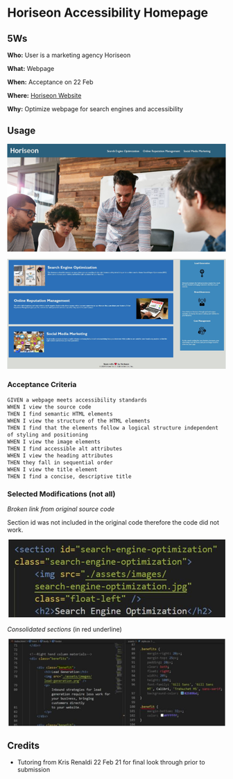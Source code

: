 # Horiseon Accessibility Homepage

## 5Ws

<p> <b>Who:</b> User is a marketing agency Horiseon </p>
<p> <b>What:</b> Webpage </p>
<p> <b>When:</b> Acceptance on 22 Feb </p>
<p> <b>Where:</b> <a href="https://jdroyko.github.io/horiseon-accessibility/"> Horiseon Website</a></p>
<p> <b>Why:</b> Optimize webpage for search engines and accessibility </p>

## Usage

![](./assets/images/screencapture.jpg)

![](./assets/images/screencapture2.JPG)

### Acceptance Criteria

```
GIVEN a webpage meets accessibility standards
WHEN I view the source code
THEN I find semantic HTML elements
WHEN I view the structure of the HTML elements
THEN I find that the elements follow a logical structure independent of styling and positioning
WHEN I view the image elements
THEN I find accessible alt attributes
WHEN I view the heading attributes
THEN they fall in sequential order
WHEN I view the title element
THEN I find a concise, descriptive title
```

### Selected Modifications (not all)

<p> <i> Broken link from original source code </i></p>

Section id was not included in the original code therefore the code did not work. 

![](./assets/images/sectionid.JPG)



<i> Consolidated sections </i> (in red underline)

![](./assets/images/benefit.JPG)



## Credits

- Tutoring from Kris Renaldi 22 Feb 21 for final look through prior to submission
